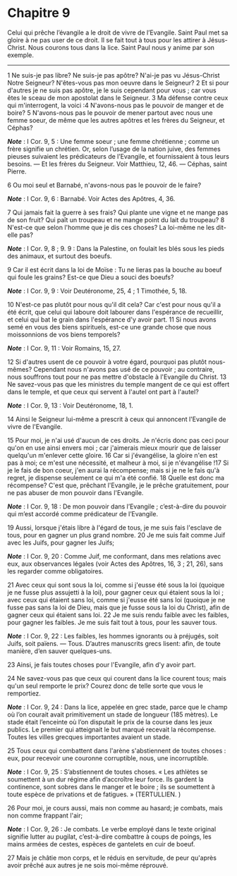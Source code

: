 # Chapitre 9

Celui qui prêche l’évangile a le droit de vivre de l’Evangile.
Saint Paul met sa gloire à ne pas user de ce droit.
Il se fait tout à tous pour les attirer à Jésus-Christ.
Nous courons tous dans la lice.
Saint Paul nous y anime par son exemple.

***

1 Ne suis-je pas libre? Ne suis-je pas apôtre? N'ai-je pas vu Jésus-Christ Notre Seigneur? N'êtes-vous pas mon oeuvre dans le Seigneur? 2 Et si pour d'autres je ne suis pas apôtre, je le suis cependant pour vous ; car vous êtes le sceau de mon apostolat dans le Seigneur. 3 Ma défense contre ceux qui m'interrogent, la voici :4 N'avons-nous pas le pouvoir de manger et de boire? 5 N'avons-nous pas le pouvoir de mener partout avec nous une femme soeur, de même que les autres apôtres et les frères du Seigneur, et Céphas?

***Note*** :  I Cor. 9, 5 : Une femme soeur ; une femme chrétienne ; comme un frère signifie un chrétien. Or, selon l’usage de la nation juive, des femmes pieuses suivaient les prédicateurs de l’Evangile, et fournissaient à tous leurs besoins. ― Et les frères du Seigneur. Voir Matthieu, 12, 46. ― Céphas, saint Pierre.

6 Ou moi seul et Barnabé, n'avons-nous pas le pouvoir de le faire?

***Note*** :  I Cor. 9, 6 : Barnabé. Voir Actes des Apôtres, 4, 36.

7 Qui jamais fait la guerre à ses frais? Qui plante une vigne et ne mange pas de son fruit? Qui paît un troupeau et ne mange point du lait du troupeau? 8 N'est-ce que selon l'homme que je dis ces choses? La loi-même ne les dit-elle pas?

***Note*** :  I Cor. 9, 8 ; 9. 9 : Dans la Palestine, on foulait les blés sous les pieds des animaux, et surtout des boeufs.

9 Car il est écrit dans la loi de Moïse : Tu ne lieras pas la bouche au boeuf qui foule les grains? Est-ce que Dieu a souci des boeufs?

***Note*** :  I Cor. 9, 9 : Voir Deutéronome, 25, 4 ; 1 Timothée, 5, 18.

10 N'est-ce pas plutôt pour nous qu'il dit cela? Car c'est pour nous qu'il a été écrit, que celui qui laboure doit labourer dans l'espérance de recueillir, et celui qui bat le grain dans l'espérance d'y avoir part. 11 Si nous avons semé en vous des biens spirituels, est-ce une grande chose que nous moissonnions de vos biens temporels?

***Note*** :  I Cor. 9, 11 : Voir Romains, 15, 27.

12 Si d'autres usent de ce pouvoir à votre égard, pourquoi pas plutôt nous-mêmes? Cependant nous n'avons pas usé de ce pouvoir ; au contraire, nous souffrons tout pour ne pas mettre d'obstacle à l'Evangile du Christ. 13 Ne savez-vous pas que les ministres du temple mangent de ce qui est offert dans le temple, et que ceux qui servent à l'autel ont part à l'autel?

***Note*** :  I Cor. 9, 13 : Voir Deutéronome, 18, 1.

14 Ainsi le Seigneur lui-même a prescrit à ceux qui annoncent l'Evangile de vivre de l'Evangile.


15 Pour moi, je n'ai usé d'aucun de ces droits. Je n'écris donc pas ceci pour qu'on en use ainsi envers moi ; car j'aimerais mieux mourir que de laisser quelqu'un m'enlever cette gloire. 16 Car si j'évangélise, la gloire n'en est pas à moi; ce m'est une nécessité, et malheur à moi, si je n'évangélise !17 Si je le fais de bon coeur, j'en aurai la récompense; mais si je ne le fais qu'à regret, je dispense seulement ce qui m'a été confié. 18 Quelle est donc ma récompense? C'est que, prêchant l'Evangile, je le prêche gratuitement, pour ne pas abuser de mon pouvoir dans l'Evangile.

***Note*** :  I Cor. 9, 18 : De mon pouvoir dans l’Evangile ; c’est-à-dire du pouvoir qui m’est accordé comme prédicateur de l’Evangile.


19 Aussi, lorsque j'étais libre à l'égard de tous, je me suis fais l'esclave de tous, pour en gagner un plus grand nombre. 20 Je me suis fait comme Juif avec les Juifs, pour gagner les Juifs;

***Note*** :  I Cor. 9, 20 : Comme Juif, me conformant, dans mes relations avec eux, aux observances légales (voir Actes des Apôtres, 16, 3 ; 21, 26), sans les regarder comme obligatoires.

21 Avec ceux qui sont sous la loi, comme si j'eusse été sous la loi (quoique je ne fusse plus assujetti à la loi), pour gagner ceux qui étaient sous la loi ; avec ceux qui étaient sans loi, comme si j'eusse été sans loi (quoique je ne fusse pas sans la loi de Dieu, mais que je fusse sous la loi du Christ), afin de gagner ceux qui étaient sans loi. 22 Je me suis rendu faible avec les faibles, pour gagner les faibles. Je me suis fait tout à tous, pour les sauver tous.

***Note*** :  I Cor. 9, 22 : Les faibles, les hommes ignorants ou à préjugés, soit Juifs, soit païens. ― Tous. D’autres manuscrits grecs lisent: afin, de toute manière, d’en sauver quelques-uns.

23 Ainsi, je fais toutes choses pour l'Evangile, afin d'y avoir part.


24 Ne savez-vous pas que ceux qui courent dans la lice courent tous; mais qu'un seul remporte le prix? Courez donc de telle sorte que vous le remportiez.

***Note*** :  I Cor. 9, 24 : Dans la lice, appelée en grec stade, parce que le champ où l’on courait avait primitivement un stade de longueur (185 mètres). Le stade était l’enceinte où l’on disputait le prix de la course dans les jeux publics. Le premier qui atteignait le but marqué recevait la récompense. Toutes les villes grecques importantes avaient un stade.

25 Tous ceux qui combattent dans l'arène s'abstiennent de toutes choses : eux, pour recevoir une couronne corruptible, nous, une incorruptible.

***Note*** :  I Cor. 9, 25 : S’abstiennent de toutes choses. « Les athlètes se soumettent à un dur régime afin d’accroître leur force. Ils gardent la continence, sont sobres dans le manger et le boire ; ils se soumettent à toute espèce de privations et de fatigues. » (TERTULLIEN. )

26 Pour moi, je cours aussi, mais non comme au hasard; je combats, mais non comme frappant l'air;

***Note*** :  I Cor. 9, 26 : Je combats. Le verbe employé dans le texte original signifie lutter au pugilat, c’est-à-dire combattre à coups de poings, les mains armées de cestes, espèces de gantelets en cuir de boeuf.

27 Mais je châtie mon corps, et le réduis en servitude, de peur qu'après avoir prêché aux autres je ne sois moi-même réprouvé.

